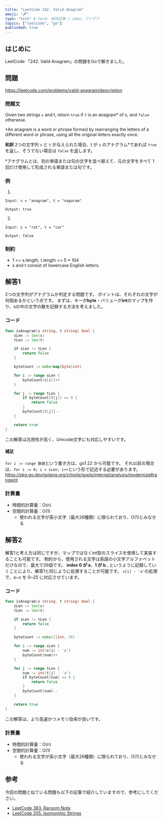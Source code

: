 ```yaml
---
title: "LeetCode 242. Valid Anagram"
emoji: "🖋"
type: "tech" # tech: 技術記事 / idea: アイデア
topics: ["leetcode", "go"]
published: true
---
```

## はじめに
LeetCode 「242. Valid Anagram」の問題をGoで解きました。

## 問題
https://leetcode.com/problems/valid-anagram/description

### 問題文
Given two strings `s` and t, return `true` if `t` is an anagram* of s, and `false` otherwise.

*An anagram is a word or phrase formed by rearranging the letters of a different word or phrase, using all the original letters exactly once.

**和訳**
2つの文字列 `s` と `t` が与えられた場合、t が `s` のアナグラム*であれば `true` を返し、そうでない場合は `false` を返します。

*アナグラムとは、別の単語または句の文字を並べ替えて、元の文字をすべて 1 回だけ使用して形成される単語または句です。

### 例
1.
```
Input: s = "anagram", t = "nagaram"

Output: true
```

2.
```
Input: s = "rat", t = "car"

Output: false
```

### 制約
- 1 <= s.length, t.length <= 5 * 104
- s and t consist of lowercase English letters.

## 解答1
2つの文字列がアナグラムか判定する問題です。
ポイントは、それぞれの文字が何個あるかという点です。
まずは、キーが**byte**・バリューが**int**のマップを作り、sの中の文字の数を記録する方法を考えました。

### コード
```go
func isAnagram(s string, t string) bool {
	sLen := len(s)
	tLen := len(t)

	if sLen != tLen {
		return false
	}

	byteCount := make(map[byte]int)

	for i := range sLen {
		byteCount[s[i]]++
	}

	for j := range tLen {
		if byteCount[t[j]] == 0 {
			return false
		}
		byteCount[t[j]]--
	}

	return true
}
```

この解答は汎用性が高く、Unicode文字にも対応しやすいです。

#### 補足
`for i := range 数値`という書き方は、go1.22 から可能です。
それ以前の場合は、`for i := 0; i < sLen; i++`という形で記述する必要があります。
https://pkg.go.dev/golang.org/x/tools/gopls/internal/analysis/modernize#rangeint

### 計算量
- 時間的計算量：O(n)
- 空間的計算量：O(1)
  - 使われる文字が英小文字（最大26種類）に限られており、O(1)とみなせる

## 解答2
解答1と考え方は同じですが、マップではなくint型のスライスを使用して実装することも可能です。
制約から、使用される文字は英語の小文字アルファベットだけなので、最大で26個です。
**index 0 が a**、**1 が b**...というように記録していくことにより、解答1と同じように処理することが可能です。
`s[i] - 'a'`の処理で、a~z を 0~25 に対応させています。

### コード
```go
func isAnagram(s string, t string) bool {
	sLen := len(s)
	tLen := len(t)

	if sLen != tLen {
		return false
	}

	byteCount := make([]int, 26)

	for i := range sLen {
		num := int(s[i] - 'a')
		byteCount[num]++
	}

	for j := range tLen {
		num := int(t[j] - 'a')
		if byteCount[num] == 0 {
			return false
		}
		byteCount[num]--
	}

	return true
}
```

この解答は、より高速かつメモリ効率が良いです。

### 計算量
- 時間的計算量：O(n)
- 空間的計算量：O(1)
  - 使われる文字が英小文字（最大26種類）に限られており、O(1)とみなせる


## 参考
今回の問題と似ている問題も以下の記事で紹介していますので、参考にしてください。
- [LeetCode 383. Ransom Note](https://zenn.dev/shimpo/articles/leet-code-383-20250506)
- [LeetCode 205. Isomorphic Strings](https://zenn.dev/shimpo/articles/leet-code-205-20250511)

